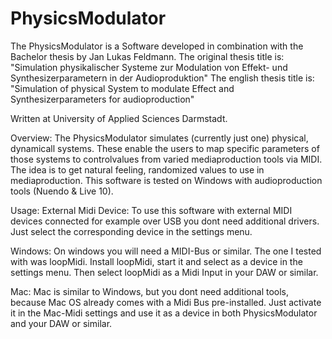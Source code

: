 # PhysicsModulator

The PhysicsModulator is a Software developed in combination with the Bachelor thesis by Jan Lukas Feldmann.
The original thesis title is: "Simulation physikalischer Systeme zur Modulation von Effekt- und Synthesizerparametern in der Audioproduktion"
The english thesis title is: "Simulation of physical System to modulate Effect and Synthesizerparameters for audioproduction"

Written at University of Applied Sciences Darmstadt.

Overview:
The PhysicsModulator simulates (currently just one) physical, dynamicall systems. These enable the users to map specific parameters of those systems to controlvalues from varied mediaproduction
tools via MIDI. The idea is to get natural feeling, randomized values to use in mediaproduction. This software is tested on Windows with audioproduction tools (Nuendo & Live 10).

Usage:
External Midi Device:
To use this software with external MIDI devices connected for example over USB you dont need additional drivers. Just select the corresponding device in the settings menu.

Windows: 
On windows you will need a MIDI-Bus or similar. The one I tested with was loopMidi. Install loopMidi, start it and select as a device in the settings menu. Then select loopMidi as a Midi Input
in your DAW or similar.

Mac:
Mac is similar to Windows, but you dont need additional tools, because Mac OS already comes with a Midi Bus pre-installed. Just activate it in the Mac-Midi settings and use it as a device in both
PhysicsModulator and your DAW or similar.
